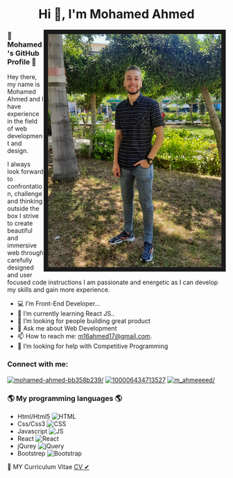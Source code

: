 <h1 align="center">Hi 👋, I'm Mohamed Ahmed</h1>

<img width="400px" border="10%" align="right" src="https://github.com/Mohamed20a/Mohamed20a/blob/main/photoo.jpeg"/>

### 👋 Mohamed's GitHub Profile 👋

Hey there, my name is Mohamed Ahmed and I have experience in the field of web development and design.

I always look forward to confrontation, challenge and thinking outside the box I strive to create beautiful and immersive web through carefully designed and user focused code instructions I am passionate and energetic as I can develop my skills and gain more experience.

- 💻 I’m Front-End Developer...
- 🌱 I’m currently learning React JS..
- 🤔 I’m looking for people building great product
- 💬 Ask me about Web Development
- 📫 How to reach me: m16ahmed17@gmail.com.
- 🤝 I’m looking for help with Competitive Programming

<h3 align="left">Connect with me:</h3>
<p align="left">
<a href="https://www.linkedin.com/in/mohamed-ahmed-bb358b239/" target="blank"><img align="center" src="https://raw.githubusercontent.com/rahuldkjain/github-profile-readme-generator/master/src/images/icons/Social/linked-in-alt.svg" alt="mohamed-ahmed-bb358b239/" height="30" width="40" /></a>
<a href="https://www.facebook.com/profile.php?id=100006434713527" target="blank"><img align="center" src="https://raw.githubusercontent.com/rahuldkjain/github-profile-readme-generator/master/src/images/icons/Social/facebook.svg" alt="100006434713527" height="30" width="40" /></a>
<a href="https://www.instagram.com/m_ahmeeeed/" target="blank"><img align="center" src="https://raw.githubusercontent.com/rahuldkjain/github-profile-readme-generator/master/src/images/icons/Social/instagram.svg" alt="m_ahmeeeed/" height="30" width="40" /></a>
</p>

### 🌎 My programming languages 🌎

- Html/Html5 ![HTML](https://img.shields.io/badge/-HTML-05122A?style=flat&logo=HTML5)&nbsp;
- Css/Css3 ![CSS](https://img.shields.io/badge/-CSS-05122A?style=flat&logo=CSS3)&nbsp;
- Javascript ![JS](https://img.shields.io/badge/-JavaScript-05122A?style=flat&logo=javascript)&nbsp;
- React ![React](https://img.shields.io/badge/-React%20Js-05122A?style=flat&logo=react)&nbsp;
- jQurey ![jQuery](https://img.shields.io/badge/-jQuery-05122A?style=flat&logo=jQuery)
- Bootstrep ![Bootstrap](https://img.shields.io/badge/-Bootstrap-05122A?style=flat&logo=bootstrap&logoColor=63D7)

💾 MY Curriculum Vitae [CV ✔](https://www.mediafire.com/file/h3gq58475r9pn97/My+CV.pdf/file)
